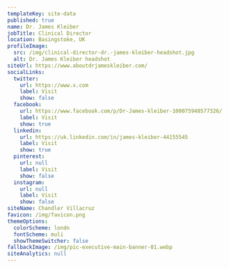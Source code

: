 ```yaml
---
templateKey: site-data
published: true
name: Dr. James Kleiber
jobTitle: Clinical Director
location: Basingstoke, UK
profileImage:
  src: /img/clinical-director-dr.-james-kleiber-headshot.jpg
  alt: Dr. James Kleiber headshot
siteUrl: https://www.aboutdrjameskleiber.com/
socialLinks:
  twitter:
    url: https://www.x.com
    label: Visit
    show: false
  facebook:
    url: https://www.facebook.com/p/Dr-James-kleiber-100075948577326/
    label: Visit
    show: true
  linkedin:
    url: https://uk.linkedin.com/in/james-kleiber-44155545
    label: Visit
    show: true
  pinterest:
    url: null
    label: Visit
    show: false
  instagram:
    url: null
    label: Visit
    show: false
siteName: Chandler Villacruz
favicon: /img/favicon.png
themeOptions:
  colorScheme: londn
  fontScheme: muli
  showThemeSwitcher: false
fallbackImage: /img/pic-executive-main-banner-01.webp
siteAnalytics: null
---
```


